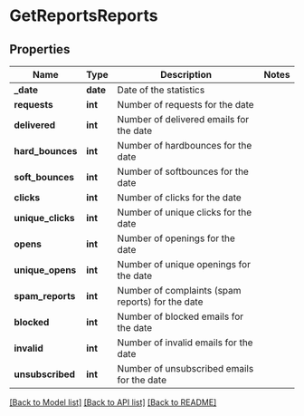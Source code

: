 # GetReportsReports

## Properties
Name | Type | Description | Notes
------------ | ------------- | ------------- | -------------
**_date** | **date** | Date of the statistics | 
**requests** | **int** | Number of requests for the date | 
**delivered** | **int** | Number of delivered emails for the date | 
**hard_bounces** | **int** | Number of hardbounces for the date | 
**soft_bounces** | **int** | Number of softbounces for the date | 
**clicks** | **int** | Number of clicks for the date | 
**unique_clicks** | **int** | Number of unique clicks for the date | 
**opens** | **int** | Number of openings for the date | 
**unique_opens** | **int** | Number of unique openings for the date | 
**spam_reports** | **int** | Number of complaints (spam reports) for the date | 
**blocked** | **int** | Number of blocked emails for the date | 
**invalid** | **int** | Number of invalid emails for the date | 
**unsubscribed** | **int** | Number of unsubscribed emails for the date | 

[[Back to Model list]](../README.md#documentation-for-models) [[Back to API list]](../README.md#documentation-for-api-endpoints) [[Back to README]](../README.md)

